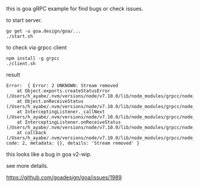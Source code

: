 this is goa gRPC example for find bugs or check issues.

to start server.

```
go get -u goa.design/goa/...
./start.sh 
```


to check via grpcc client

```
npm install -g grpcc
./client.sh
```

result

```
Error:  { Error: 2 UNKNOWN: Stream removed
    at Object.exports.createStatusError (/Users/h_ayabe/.nvm/versions/node/v7.10.0/lib/node_modules/grpcc/node_modules/grpc/src/common.js:91:15)
    at Object.onReceiveStatus (/Users/h_ayabe/.nvm/versions/node/v7.10.0/lib/node_modules/grpcc/node_modules/grpc/src/client_interceptors.js:1204:28)
    at InterceptingListener._callNext (/Users/h_ayabe/.nvm/versions/node/v7.10.0/lib/node_modules/grpcc/node_modules/grpc/src/client_interceptors.js:568:42)
    at InterceptingListener.onReceiveStatus (/Users/h_ayabe/.nvm/versions/node/v7.10.0/lib/node_modules/grpcc/node_modules/grpc/src/client_interceptors.js:618:8)
    at callback (/Users/h_ayabe/.nvm/versions/node/v7.10.0/lib/node_modules/grpcc/node_modules/grpc/src/client_interceptors.js:845:24) code: 2, metadata: {}, details: 'Stream removed' }
```

this looks like a bug in goa v2-wip.

see more details.

https://github.com/goadesign/goa/issues/1989
